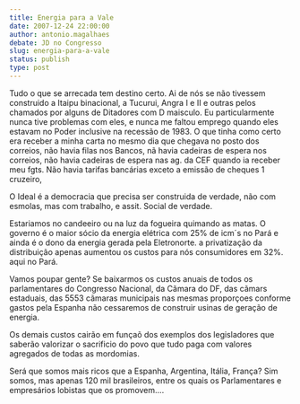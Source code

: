 ```yaml
---
title: Energia para a Vale
date: 2007-12-24 22:00:00
author: antonio.magalhaes
debate: JD no Congresso
slug: energia-para-a-vale
status: publish 
type: post
---
```


Tudo o que se arrecada tem destino certo. Ai de nós se não tivessem construido a Itaipu binacional, a Tucurui, Angra I e II e outras pelos chamados por alguns de Ditadores com D maisculo. Eu particularmente nunca tive problemas com eles, e nunca me faltou emprego quando eles estavam no Poder inclusive na recessão de 1983. O que tinha como certo era receber a minha carta no mesmo dia que chegava no posto dos correios, não havia filas nos Bancos, nã havia cadeiras de espera nos correios, não havia cadeiras de espera nas ag. da CEF quando ia receber meu fgts. Não havia tarifas bancárias exceto a emissão de cheques 1 cruzeiro,   

O Ideal é a democracia que precisa ser construida de verdade, não com esmolas, mas com trabalho, e assit. Social de verdade.  

  

Estariamos no candeeiro ou na luz da fogueira quimando as matas. O governo é o maior sócio da energia elétrica com 25% de icm´s no Pará e ainda é o dono da energia gerada pela Eletronorte. a privatização da distribuição apenas aumentou os custos para nós consumidores em 32%. aqui no Pará.   

Vamos poupar gente? Se baixarmos os custos anuais de todos os parlamentares do Congresso Nacional, da Cãmara do DF, das cãmars estaduais, das 5553 cãmaras municipais nas mesmas proporçoes conforme gastos pela Espanha não cessaremos de construir usinas de geração de energia.  

Os demais custos cairão em funçaõ dos exemplos dos legisladores que saberão valorizar o sacrificio do povo que tudo paga com valores agregados de todas as mordomias.  

Será que somos mais ricos que a Espanha, Argentina, Itália, França? Sim somos, mas apenas 120 mil brasileiros, entre os quais os Parlamentares e empresários lobistas que os promovem....
